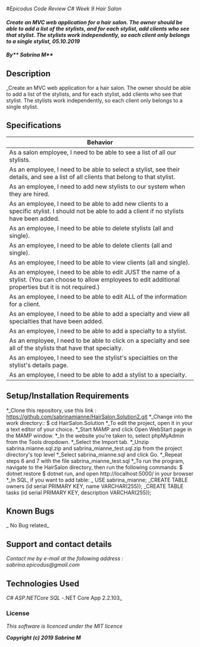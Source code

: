 #_Epicodus Code Review C# Week 9 Hair Salon_

#### _Create an MVC web application for a hair salon. The owner should be able to add a list of the stylists, and for each stylist, add clients who see that stylist. The stylists work independently, so each client only belongs to a single stylist, 05.10.2019_

#### _By** Sabrina M**_

## Description

_Create an MVC web application for a hair salon. The owner should be able to add a list of the stylists, and for each stylist, add clients who see that stylist. The stylists work independently, so each client only belongs to a single stylist.

## Specifications


| Behavior |
| ------------- |
| As a salon employee, I need to be able to see a list of all our stylists.|
| As an employee, I need to be able to select a stylist, see their details, and see a list of all clients that belong to that stylist.|
| As an employee, I need to add new stylists to our system when they are hired.|
| As an employee, I need to be able to add new clients to a specific stylist. I should not be able to add a client if no stylists have been added.|
As an employee, I need to be able to delete stylists (all and single).|
|As an employee, I need to be able to delete clients (all and single).|
|As an employee, I need to be able to view clients (all and single).|
|As an employee, I need to be able to edit JUST the name of a stylist. (You can choose to allow employees to edit additional properties but it is not required.)|
|As an employee, I need to be able to edit ALL of the information for a client.|
|As an employee, I need to be able to add a specialty and view all specialties that have been added.|
|As an employee, I need to be able to add a specialty to a stylist.|
|As an employee, I need to be able to click on a specialty and see all of the stylists that have that specialty.|
|As an employee, I need to see the stylist's specialties on the stylist's details page.|
|As an employee, I need to be able to add a stylist to a specialty.|

## Setup/Installation Requirements

*_Clone this repository, use this link : https://github.com/sabrinamianne/HairSalon.Solution2.git
*_Change into the work directory:: $ cd HairSalon.Solution
*_To edit the project, open it in your a text editor of your choice.
*_Start MAMP and click Open WebStart page in the MAMP window.
*_In the website you're taken to, select phpMyAdmin from the Tools dropdown.
*_Select the Import tab.
*_Unzip sabrina.mianne.sql.zip and sabrina_mianne_test.sql.zip from the project directory's top level
*_Select sabrina_mianne.sql and click Go.
*_Repeat steps 6 and 7 with the file sabrina_mianne_test.sql
*_To run the program, navigate to the HairSalon directory, then run the following commands: $ dotnet restore $ dotnet run, and open http://localhost:5000/ in your browser
*_In SQL, if you want to add table:
_ USE sabrina_mianne;
_CREATE TABLE owners (id serial PRIMARY KEY, name VARCHAR(255));
_CREATE TABLE tasks (id serial PRIMARY KEY, description VARCHAR(255));

## Known Bugs

_ No Bug related_

## Support and contact details

_Contact me by e-mail at the following address : sabrina.epicodus@gmail.com_

## Technologies Used

_C#_
_ASP.NETCore SQL_
-.NET Core App 2.2.103_


### License

*This software is licenced under the MIT licence*

**_Copyright (c) 2019 Sabrina M_**
